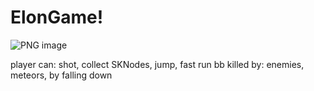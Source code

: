 # ElonGame! 


![PNG image](https://user-images.githubusercontent.com/44978117/229370734-15318d87-98d3-458d-9fe2-7baaf18b0cca.png)


player can:
shot, collect SKNodes, jump, fast run
bb killed by:
enemies, meteors, by falling down
